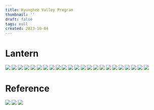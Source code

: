 ```yaml
---
title: Kyunghee Valley Program
thumbnail: ''
draft: false
tags: null
created: 2023-10-04
---
```


# Lantern

![](df3ea0152de347339a4e63f0f8866cf5RdWnlUibaumZZ1fW-0%201.jpg)
![](df3ea0152de347339a4e63f0f8866cf5RdWnlUibaumZZ1fW-1%201.jpg)
![](df3ea0152de347339a4e63f0f8866cf5RdWnlUibaumZZ1fW-2%201.jpg)
![](df3ea0152de347339a4e63f0f8866cf5RdWnlUibaumZZ1fW-3%201.jpg)
![](df3ea0152de347339a4e63f0f8866cf5RdWnlUibaumZZ1fW-4%201.jpg)
![](df3ea0152de347339a4e63f0f8866cf5RdWnlUibaumZZ1fW-5%201.jpg)
![](df3ea0152de347339a4e63f0f8866cf5RdWnlUibaumZZ1fW-6%201.jpg)
![](df3ea0152de347339a4e63f0f8866cf5RdWnlUibaumZZ1fW-7%201.jpg)
![](df3ea0152de347339a4e63f0f8866cf5RdWnlUibaumZZ1fW-8%201.jpg)
![](df3ea0152de347339a4e63f0f8866cf5RdWnlUibaumZZ1fW-9%201.jpg)
![](df3ea0152de347339a4e63f0f8866cf5RdWnlUibaumZZ1fW-10%201.jpg)
![](df3ea0152de347339a4e63f0f8866cf5RdWnlUibaumZZ1fW-11%201.jpg)
![](df3ea0152de347339a4e63f0f8866cf5RdWnlUibaumZZ1fW-12%201.jpg)
![](df3ea0152de347339a4e63f0f8866cf5RdWnlUibaumZZ1fW-13%201.jpg)
![](df3ea0152de347339a4e63f0f8866cf5RdWnlUibaumZZ1fW-14%201.jpg)
![](df3ea0152de347339a4e63f0f8866cf5RdWnlUibaumZZ1fW-15%201.jpg)
![](df3ea0152de347339a4e63f0f8866cf5RdWnlUibaumZZ1fW-16%201.jpg)
![](df3ea0152de347339a4e63f0f8866cf5RdWnlUibaumZZ1fW-17%201.jpg)
![](df3ea0152de347339a4e63f0f8866cf5RdWnlUibaumZZ1fW-18%201.jpg)
![](df3ea0152de347339a4e63f0f8866cf5RdWnlUibaumZZ1fW-19%201.jpg)
![](df3ea0152de347339a4e63f0f8866cf5RdWnlUibaumZZ1fW-20%201.jpg)
![](df3ea0152de347339a4e63f0f8866cf5RdWnlUibaumZZ1fW-21%201.jpg)
![](df3ea0152de347339a4e63f0f8866cf5RdWnlUibaumZZ1fW-22%201.jpg)

# Reference

![](Pasted%20image%2020231004094056.png)
![](Pasted%20image%2020231004094102.png)
![](Pasted%20image%2020231004094110.png)
